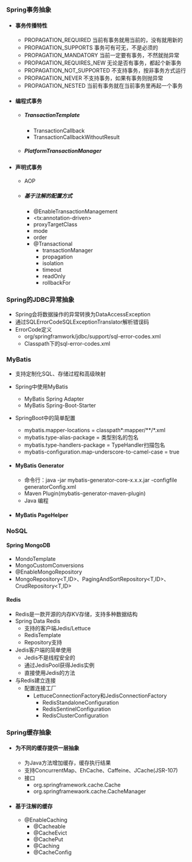 ### Spring事务抽象

- #### 事务传播特性

  - PROPAGATION_REQUIRED 当前有事务就用当前的，没有就用新的
  - PROPAGATION_SUPPORTS 事务可有可无，不是必须的
  - PROPAGATION_MANDATORY 当前一定要有事务，不然就抛异常
  - PROPAGATION_REQUIRES_NEW 无论是否有事务，都起个新事务
  - PROPAGATION_NOT_SUPPORTED 不支持事务，按非事务方式运行
  - PROPAGATION_NEVER 不支持事务，如果有事务则抛异常
  - PROPAGATION_NESTED 当前有事务就在当前事务里再起一个事务

- #### 编程式事务

  - ##### TransactionTemplate

    - TransactionCallback
    - TransactionCallbackWithoutResult

  - ##### PlatformTransactionManager

- #### 声明式事务

  - AOP

  - ##### 基于注解的配置方式

    - @EnableTransactionManagement
    - \<tx:annotation-driven>
    - proxyTargetClass
    - mode
    - order
    - @Transactional
      - transactionManager
      - propagation
      - isolation
      - timeout
      - readOnly
      - rollbackFor

### Spring的JDBC异常抽象

- Spring会将数据操作的异常转换为DataAccessException
- 通过SQLErrorCodeSQLExceptionTranslator解析错误码
- ErrorCode定义
  - org/springframwork/jdbc/support/sql-error-codes.xml
  - Classpath下的sql-error-codes.xml

### MyBatis

- 支持定制化SQL、存储过程和高级映射

- Spring中使用MyBatis

  - MyBatis Spring Adapter
  - MyBatis Spring-Boot-Starter

- SpringBoot中的简单配置

  - mybatis.mapper-locations = classpath*:mapper/**/\*.xml
  - mybatis.type-alias-package = 类型别名的包名
  - mybatis.type-handlers-package = TypeHandler扫描包名
  - mybatis-configuration.map-underscore-to-camel-case = true

- #### MyBatis Generator

  - 命令行：java -jar mybatis-generator-core-x.x.x.jar -configfile generatorConfig.xml
  - Maven Plugin(mybatis-generator-maven-plugin)
  - Java 编程

- #### MyBatis PageHelper

### NoSQL

#### Spring MongoDB

- MondoTemplate
- MongoCustomConversions
- @EnableMongoRepository
- MongoRepository\<T,ID\>、PagingAndSortRepository\<T,ID>、CrudRepository\<T,ID>

#### Redis

- Redis是一款开源的内存KV存储，支持多种数据结构
- Spring Data Redis
  - 支持的客户端Jedis/Lettuce
  - RedisTemplate
  - Repository支持
- Jedis客户端的简单使用
  - Jedis不是线程安全的
  - 通过JedisPool获得Jedis实例
  - 直接使用Jedis的方法
- 与Redis建立连接
  - 配置连接工厂
    - LettuceConnectionFactory和JedisConnectionFactory
      - RedisStandaloneConfiguration
      - RedisSentinelConfiguration
      - RedisClusterConfiguration

### Spring缓存抽象

- #### 为不同的缓存提供一层抽象

  - 为Java方法增加缓存，缓存执行结果
  - 支持ConcurrentMap、EhCache、Caffeine、JCache(JSR-107)
  - 接口
    - org.springframework.cache.Cache
    - org.springframewaork.cache.CacheManager

- #### 基于注解的缓存

  - @EnableCaching
    - @Cacheable
    - @CacheEvict
    - @CachePut
    - @Caching
    - @CacheConfig



​    